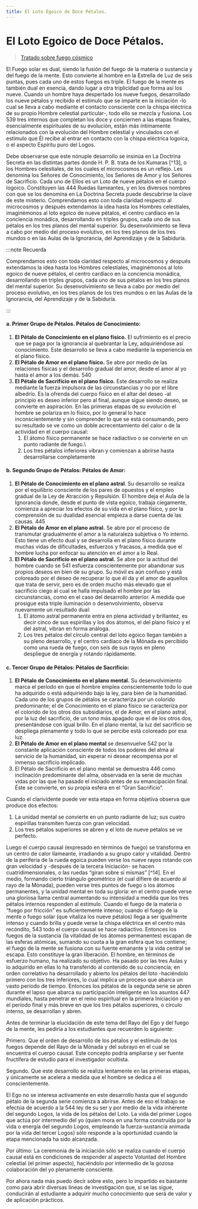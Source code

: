 ```yaml
---
title: El Loto Egoico de Doce Pétalos.
---
```


# El Loto Egoico de Doce Pétalos.

> [Tratado sobre fuego cósmico](/tratado-sobre-fuego-cosmico/el-rayo-del-ego-y-el-fuego-solar#2-el-loto-egoico-de-doce-pétalos)

El Fuego solar es dual, siendo la fusión del fuego de la materia o sustancia y del fuego de la mente. Esto convierte al hombre en la Estrella de Luz de seis puntas, pues cada uno de estos fuegos es triple. El fuego de la mente es también dual en esencia, dando lugar a otra triplicidad que forma así los nueve. Cuando un hombre haya despertado los nueve fuegos, desarrollado los nueve pétalos y recibido el estímulo que se imparte en la iniciación -lo cual se lleva a cabo mediante el contacto consciente con la chispa eléctrica de su propio Hombre celestial particular-, todo ello se mezcla y fusiona. Los <pin lang="en">539</pin> tres internos que completan los doce y conciernen a las etapas finales, esencialmente espirituales de su evolución, están más íntimamente relacionados con la evolución del Hombre celestial y vinculados con el estímulo que Él recibe al entrar en contacto con la chispa eléctrica logoica, o el aspecto Espíritu puro del Logos.

Debe observarse que este nónuple desarrollo se insinúa en La Doctrina Secreta en las distintas partes donde H. P. B. trata de los Kumaras [^13], o los Hombres celestiales, de los cuales el microcosmos es un reflejo. Les denomina los Señores de Conocimiento, los Señores de Amor y los Señores de Sacrificio. Cada uno de Ellos es un Loto de nueve pétalos en el cuerpo logoico. Constituyen las <pin lang="es">444</pin> Ruedas llameantes, y en los diversos nombres con que se los denomina en La Doctrina Secreta puede descubrirse la clave de este misterio. Comprendamos esto con toda claridad respecto al microcosmos y después extendamos la idea hasta los Hombres celestiales, imaginémonos al loto egoico de nueve pétalos, el centro cardíaco en la conciencia monádica, desarrollando en triples grupos, cada uno de sus pétalos en los tres planos del mental superior. Su desenvolvimiento se lleva a cabo por medio del proceso evolutivo, en los tres planos de los tres mundos o en las Aulas de la Ignorancia, del Aprendizaje y de la Sabiduría.

:::note Recuerda

Comprendamos esto con toda claridad respecto al microcosmos y después extendamos la idea hasta los Hombres celestiales, imaginémonos al loto egoico de nueve pétalos, el centro cardíaco en la conciencia monádica, desarrollando en triples grupos, cada uno de sus pétalos en los tres planos del mental superior. Su desenvolvimiento se lleva a cabo por medio del proceso evolutivo, en los tres planos de los tres mundos o en las Aulas de la Ignorancia, del Aprendizaje y de la Sabiduría.

:::

#### a. Primer Grupo de Pétalos. Pétalos de Conocimiento:

1. **El Pétalo de Conocimiento en el plano físico.** El sufrimiento es el precio que se paga por la ignorancia al quebrantar la Ley, adquiriéndose así conocimiento. Este desarrollo se lleva a cabo mediante la experiencia en el plano físico.
2. **El Pétalo de Amor en el plano físico.** Se abre por medio de las relaciones físicas y el desarrollo gradual del amor, desde el amor al yo hasta el amor a los demás. <pin lang="en">540</pin>
3. **El Pétalo de Sacrificio en el plano físico.** Este desarrollo se realiza mediante la fuerza impulsora de las circunstancias y no por el libre albedrío. Es la ofrenda del cuerpo físico en el altar del deseo -al principio es deseo inferior pero al final, aunque sigue siendo deseo, se convierte en aspiración. En las primeras etapas de su evolución el hombre se polariza en lo físico, por lo general lo hace inconscientemente y sin comprender lo que se está consumando, pero su resultado se ve como un doble acrecentamiento del calor o de la actividad en el cuerpo causal:
   1. El átomo físico permanente se hace radiactivo o se convierte en un punto radiante de fuego.\
   2. Los tres pétalos inferiores vibran y comienzan a abrirse hasta desarrollarse completamente

#### b. Segundo Grupo de Pétalos: Pétalos de Amor:

1. **El Pétalo de Conocimiento en el plano astral**. Su desarrollo se realiza por el equilibrio consciente de los pares de opuestos y el empleo gradual de la Ley de Atracción y Repulsión. El hombre deja el Aula de la Ignorancia donde, desde el punto de vista egoico, trabaja ciegamente, comienza a apreciar los efectos de su vida en el plano físico, y por la comprensión de su dualidad esencial empieza a darse cuenta de las causas. <pin lang="es">445</pin>
2. **El Pétalo de Amor en el plano astral.** Se abre por el proceso de transmutar gradualmente el amor a la naturaleza subjetiva o Yo interno. Esto tiene un efecto dual y se desarrolla en el plano físico durante muchas vidas de dificultades, esfuerzos y fracasos, a medida que el hombre lucha por enfocar su atención en el amor a lo Real.
3. **El Pétalo de Sacrificio en el plano astral.** Se abre por la actitud del hombre cuando se <pin lang="en">541</pin> esfuerza conscientemente por abandonar sus propios deseos en bien de su grupo. Su móvil es aún confuso y está coloreado por el deseo de recuperar lo que él da y el amor de aquellos que trata de servir, pero es de orden mucho más elevado que el sacrificio ciego al cual se halla impulsado el hombre por las circunstancias, como en el caso del desarrollo anterior. A medida que prosigue esta triple iluminación o desenvolvimiento, observa nuevamente un resultado dual:
   1. El átomo astral permanente entra en plena actividad y brillantez, es decir cinco de sus espirillas y los dos átomos, el del plano físico y el del astral, vibran en forma análoga.
   2. Los tres pétalos del círculo central del loto egoico llegan también a su pleno desarrollo, y el centro cardíaco de la Mónada es percibido como una rueda de fuego, con seis de sus rayos en pleno despliegue de energía y rotando rápidamente.

#### c. Tercer Grupo de Pétalos: Pétalos de Sacrificio:

1. **El Pétalo de Conocimiento en el plano mental.** Su desenvolvimiento marca el período en que el hombre emplea conscientemente todo lo que ha adquirido o está adquiriendo bajo la ley, para bien de la humanidad.
 Cada uno de los grupos de pétalos se caracteriza por un colorido predominante; el de Conocimiento en el plano físico se caracteriza por el colorido de los otros dos subsidiarios, el de Amor, en el plano astral, por la luz del sacrificio, de un tono más apagado que el de los otros dos, presentándose con igual brillo. En el plano mental, la luz del sacrificio se despliega plenamente y todo lo que se percibe está coloreado por esa luz.
2. **El Pétalo de Amor en el plano mental** se desenvuelve <pin lang="en">542</pin> por la constante aplicación consciente de todos los poderes del alma al servicio de la humanidad, sin esperar ni desear recompensa por el inmenso sacrificio implicado.
3. El Pétalo de Sacrificio en el plano mental se demuestra <pin lang="es">446</pin> como inclinación predominante del alma, observada en la serie de muchas vidas por las que ha pasado el iniciado antes de su emancipación final. Éste se convierte, en su propia esfera en el “Gran Sacrificio”.

Cuando el clarividente puede ver esta etapa en forma objetiva observa que produce dos efectos:

1. La unidad mental se convierte en un punto radiante de luz; sus cuatro espirillas transmiten fuerza con gran velocidad.
2. Los tres pétalos superiores se abren y el loto de nueve pétalos se ve perfecto.

Luego el cuerpo causal (expresado en términos de fuego) se transforma en un centro de calor llameante, irradiando a su grupo calor y vitalidad. Dentro de la periferia de la rueda egoica pueden verse los nueve rayos rotando con gran velocidad y -después de la tercera Iniciación- se hacen cuatridimensionales, o las ruedas “giran sobre sí mismas” [^14]. En el medio, formando cierto triángulo geométrico (el cual difiere de acuerdo al rayo de la Mónada), pueden verse tres puntos de fuego o los átomos permanentes, y la unidad mental en toda su gloria: en el centro puede verse una gloriosa llama central aumentando su intensidad a medida que los tres pétalos internos responden al estímulo. Cuando el fuego de la materia o “fuego por fricción” es suficientemente intenso; cuando el fuego de la mente o fuego solar (que vitaliza los nueve pétalos) llega a ser igualmente intenso y cuando brilla y puede verse la chispa eléctrica en el centro más recóndito, <pin lang="en">543</pin> todo el cuerpo causal se hace radiactivo. Entonces los fuegos de la sustancia (la vitalidad de los átomos permanentes) escapan de las esferas atómicas, sumando su cuota a la gran esfera que los contiene; el fuego de la mente se fusiona con su fuente emanante y la vida central se escapa. Esto constituye la gran liberación. El hombre, en términos de esfuerzo humano, ha realizado su objetivo. Ha pasado por las tres Aulas y lo adquirido en ellas lo ha transferido al contenido de su conciencia; en orden correlativo ha desarrollado y abierto los pétalos del loto -haciéndolo primero con los tres inferiores, lo cual implica un proceso que abarca un vasto período de tiempo. Entonces los pétalos de la segunda serie se abren durante el lapso que abarca su participación inteligente en los asuntos <pin lang="es">447</pin> mundiales, hasta penetrar en el reino espiritual en la primera Iniciación y en el período final y más breve en que los tres pétalos superiores, o círculo interno, se desarrollan y abren.

Antes de terminar la elucidación de este tema del Rayo del Ego y del fuego de la mente, les pediría a los estudiantes que recuerden lo siguiente:

Primero. Que el orden de desarrollo de los pétalos y el estímulo de los fuegos depende del Rayo de la Mónada y del subrayo en el cual se encuentra el cuerpo causal. Este concepto podría ampliarse y ser fuente fructífera de estudio para el investigador ocultista.

Segundo. Que este desarrollo se realiza lentamente en las primeras etapas, y únicamente se acelera a medida que el hombre se dedica a él conscientemente.

El Ego no se interesa activamente en este desarrollo hasta que el segundo pétalo de la segunda serie comienza a abrirse. Antes de eso el trabajo se efectúa de acuerdo a la <pin lang="en">544</pin> ley de su ser y por medio de la vida inherente del segundo Logos, la vida de los pétalos del Loto. La vida del primer Logos que actúa por intermedio del yo (quien mora en una forma construida por la vida o energía del segundo Logos, empleando la fuerza-sustancia animada por la vida del tercer Logos) sólo responde a la oportunidad cuando la etapa mencionada ha sido alcanzada.

Por último: La ceremonia de la iniciación sólo se realiza cuando el cuerpo causal está en condiciones de responder al aspecto Voluntad del Hombre celestial (el primer aspecto), haciéndolo por intermedio de la gozosa colaboración del yo plenamente consciente.

Por ahora nada más puedo decir sobre esto, pero lo impartido es bastante como para abrir diversas líneas de investigación que, si se las sigue, conducirán al estudiante a adquirir mucho conocimiento que será de valor y de aplicación prácticos.


